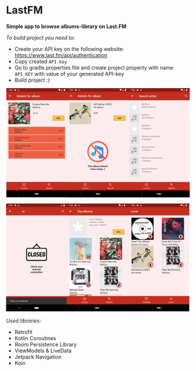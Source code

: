 # LastFM

**Simple app to browse albums-library on Last.FM**

*To build project you need to:*

- Create your API key on the following website:
https://www.last.fm/api/authentication
- Copy created `API key`
- Go to gradle.properties file and create project property with name `API_KEY` with value of your generated API-key
- Build project :)


![This is an image](screenshots/screenshot1.png)

![This is an image](screenshots/screenshot2.png)

*Used libraries:*

- Retrofit
- Kotlin Coroutines
- Room Persistence Library
- ViewModels & LiveData
- Jetpack Navigation
- Koin
